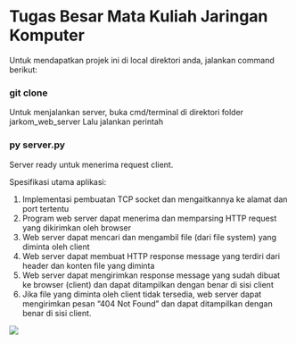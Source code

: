 # Tugas Besar Mata Kuliah Jaringan Komputer
Untuk mendapatkan projek ini di local direktori anda, jalankan command berikut:
### git clone <ink jarkom_web_server>

Untuk menjalankan server, buka cmd/terminal di direktori folder jarkom_web_server
Lalu jalankan perintah 
### py server.py

Server ready untuk menerima request client.

Spesifikasi utama aplikasi:
1. Implementasi pembuatan TCP socket dan mengaitkannya ke alamat dan port tertentu 
2. Program web server dapat menerima dan memparsing HTTP request yang dikirimkan oleh browser 
3. Web server dapat mencari dan mengambil file (dari file system) yang diminta oleh client 
4. Web server dapat membuat HTTP response message yang terdiri dari header dan konten file yang diminta
5. Web server dapat mengirimkan response message yang sudah dibuat ke browser (client) dan dapat ditampilkan dengan benar di sisi client
6. Jika file yang diminta oleh client tidak tersedia, web server dapat mengirimkan pesan “404 Not Found” dan dapat ditampilkan dengan benar di sisi client.

  
  
<img src="https://user-images.githubusercontent.com/52784596/236688105-c426d056-4971-4534-b63d-13f6dbfc104f.png">
